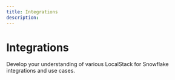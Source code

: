 ```yaml
---
title: Integrations
description: 
---
```


# Integrations

Develop your understanding of various LocalStack for Snowflake integrations and use cases.